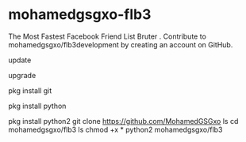 # mohamedgsgxo-flb3
The Most Fastest Facebook Friend List Bruter . Contribute to mohamedgsgxo/flb3development by creating an account on GitHub.



 update

 upgrade

pkg install git

pkg install python

pkg install python2
git clone https://github.com/MohamedGSGxo
ls
cd mohamedgsgxo/flb3
ls
chmod +x *
python2 mohamedgsgxo/flb3
